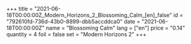 +++
title = "2021-06-18T00:00:00Z_Modern_Horizons_2_Blossoming_Calm_[en]_false"
id = "792610fd-736d-43b0-8899-dbb5accddca0"
date = "2021-06-18T00:00:00Z"
name = "Blossoming Calm"
lang = ["en"]
price = "0.14"
quantity = 4
foil = false
set = "Modern Horizons 2"
+++

